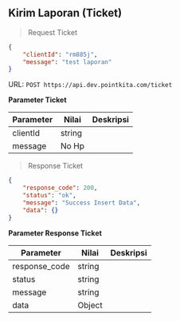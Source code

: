 ## Kirim Laporan (Ticket)

> Request Ticket

```json
{   
    "clientId": "rm885j",
    "message": "test laporan"
}
```
URL: `POST https://api.dev.pointkita.com/ticket`

**Parameter Ticket**

Parameter | Nilai | Deskripsi
----------|-------|-----------
clientId| string |
message| No Hp | 

> Response Ticket

```json
{
    "response_code": 200,
    "status": "ok",
    "message": "Success Insert Data",
    "data": {}
}
```

**Parameter Response Ticket**

Parameter | Nilai | Deskripsi
----------|-------|-----------
response_code| string |
status| string |
message| string | 
data| Object | 